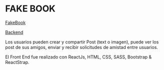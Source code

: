 # FAKE BOOK

[FakeBook](http://spardutti.github.io/fakebook-client/)

[Backend](https://github.com/Spardutti/fakebook-server)

Los usuarios pueden crear y compartir Post (text o imagen), puede ver los post de sus amigos, enviar y recibir solicitudes de amistad entre usuarios.

El Front End fue realizado con ReactJs, HTML, CSS, SASS, Bootstrap & ReactStrap.

